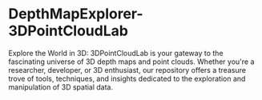 # DepthMapExplorer-3DPointCloudLab
Explore the World in 3D: 3DPointCloudLab is your gateway to the fascinating universe of 3D depth maps and point clouds. Whether you're a researcher, developer, or 3D enthusiast, our repository offers a treasure trove of tools, techniques, and insights dedicated to the exploration and manipulation of 3D spatial data.
